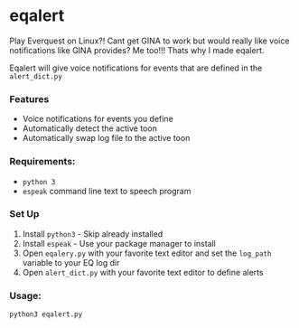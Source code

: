 # eqalert

Play Everquest on Linux?! Cant get GINA to work but would really like voice notifications like GINA
provides? Me too!!! Thats why I made eqalert.

Eqalert will give voice notifications for events that are defined in the `alert_dict.py`

### Features
* Voice notifications for events you define
* Automatically detect the active toon
* Automatically swap log file to the active toon

### Requirements:
* `python 3`
* `espeak` command line text to speech program

### Set Up
1. Install `python3` -  Skip already installed
2. Install `espeak` - Use your package manager to install
4. Open `eqalery.py` with your favorite text editor and set the `log_path` variable to your EQ log dir 
3. Open `alert_dict.py` with your favorite text editor to define alerts

### Usage:
`python3 eqalert.py`
